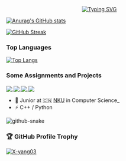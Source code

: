 <div align="center">
<a href="https://git.io/typing-svg"><img src="https://readme-typing-svg.demolab.com?font=Fira+Code&pause=1000&center=true&vCenter=true&width=460&lines=Hi+there+👋+Welcome+to+X-yang's+Github" alt="Typing SVG" /></a>
</div>

[![Anurag's GitHub stats](https://github-readme-stats.vercel.app/api?username=X-yang03&show_icons=true&theme=graywhite&count_private=true&repo=github-readme-stats&bg_color=0,B3FDD0,ABD4D4,A4B9D9,9B7DE2&hide_border=true)](https://github.com/anuraghazra/github-readme-stats)

[![GitHub Streak](https://github-readme-streak-stats.herokuapp.com?user=X-yang03&theme=sea-dark&hide_border=true&background=A7BAFCE0)](https://git.io/streak-stats)

### Top Languages

[![Top Langs](https://github-readme-stats.vercel.app/api/top-langs/?username=X-yang03&theme=graywhite&bg_color=0,B3FDD0,ABD4D4,A4B9D9,9B7DE2&hide_border=true&hide=jupyter%20notebook&layout=compact&langs_count=6&card_width=350)](https://github.com/anuraghazra/github-readme-stats)

### Some Assignments and Projects

<a href="https://github.com/X-yang03/SysY-Compiler">
  <img align="center" src="https://github-readme-stats.vercel.app/api/pin/?username=X-yang03&repo=SysY-Compiler&theme=graywhite&bg_color=0,B3FDD0,ABD4D4,A4B9D9,9B7DE2&hide_border=true" />
</a>
<a href="https://github.com/X-yang03/SimpleDB-Database-System">
  <img align="center" src="https://github-readme-stats.vercel.app/api/pin/?username=X-yang03&repo=SimpleDB-Database-System&theme=graywhite&bg_color=0,B3FDD0,ABD4D4,A4B9D9,9B7DE2&hide_border=true" />
</a>
<a href="https://github.com/X-yang03/Operating_System">
  <img align="center" src="https://github-readme-stats.vercel.app/api/pin/?username=X-yang03&repo=Operating_System&theme=graywhite&bg_color=0,B3FDD0,ABD4D4,A4B9D9,9B7DE2&hide_border=true" />
</a>
<a href="https://github.com/X-yang03/world-cup-data-visualization">
  <img align="center" src="https://github-readme-stats.vercel.app/api/pin/?username=X-yang03&repo=world-cup-data-visualization&theme=graywhite&bg_color=0,B3FDD0,ABD4D4,A4B9D9,9B7DE2&hide_border=true" />
</a>

- 🍻 Junior at 🇨🇳 [NKU](https://www.nankai.edu.cn/) in Computer Science_
- ⚡ C++ / Python

<picture>
    <source media="(prefers-color-scheme: dark)" srcset="https://cdn.jsdelivr.net/gh/sun0225SUN/sun0225SUN/profile-snake-contrib/github-contribution-grid-snake-dark.svg" />
    <source media="(prefers-color-scheme: light)" srcset="https://cdn.jsdelivr.net/gh/sun0225SUN/sun0225SUN/profile-snake-contrib/github-contribution-grid-snake.svg" />
    <img alt="github-snake" src="https://cdn.jsdelivr.net/gh/sun0225SUN/sun0225SUN/profile-snake-contrib/github-contribution-grid-snake-dark.svg" />
</picture>


### :trophy: GitHub Profile Trophy

<p align="left"> <a href="https://github.com/ryo-ma/github-profile-trophy"><img src="https://github-profile-trophy.vercel.app/?username=X-yang03&title=MultiLanguage,Commits,Followers,Stars,PullRequest,Repositories&theme=algolia&no-frame=true&no-bg=true&margin-w=20" alt="X-yang03" /></a> </p>
<!--
**X-yang03/X-yang03** is a ✨ _special_ ✨ repository because its `README.md` (this file) appears on your GitHub profile.

Here are some ideas to get you started:

- 🔭 I’m currently working on ...
- 🌱 I’m currently learning ...
- 👯 I’m looking to collaborate on ...
- 🤔 I’m looking for help with ...
- 💬 Ask me about ...
- 📫 How to reach me: ...
- 😄 Pronouns: ...
- ⚡ Fun fact: ...
-->
